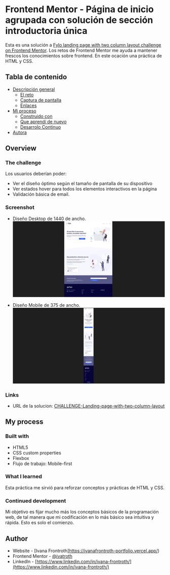 # Frontend Mentor - Página de inicio agrupada con solución de sección introductoria única

Esta es una solución a [Fylo landing page with two column layout challenge on Frontend Mentor](https://www.frontendmentor.io/challenges/fylo-landing-page-with-two-column-layout-5ca5ef041e82137ec91a50f5). Los retos de Frontend Mentor me ayuda a mantener frescos los conocimientos sobre frontend. En este ocación una práctica de HTML y CSS.

## Tabla de contenido

- [Descripción general](#overview)
  - [El reto](#the-challenge)
  - [Captura de pantalla](#screenshot)
  - [Enlaces](#links)
- [Mi proceso](#my-process)
  - [Construido con](#built-with)
  - [Que aprendí de nuevo](#what-i-learned)
  - [Desarrolo Continuo](#continued-development)
- [Autora](#author)

## Overview

### The challenge
Los usuarios deberían poder:

- Ver el diseño óptimo según el tamaño de pantalla de su dispositivo
- Ver estados hover para todos los elementos interactivos en la página
- Validación básica de email.

### Screenshot
- Diseño Desktop de 1440 de ancho.
![](./design/My-desktop-design.jpg)

- Diseño Mobile de 375 de ancho.
![](./design/My-mobile-design.jpg)

### Links

- URL de la solucion: [CHALLENGE-Landing-page-with-two-column-layout](https://ivatroth.github.io/CHALLENGE-Landing-page-with-two-column-layout/)


## My process

### Built with

- HTML5
- CSS custom properties
- Flexbox
- Flujo de trabajo: Mobile-first

### What I learned

Esta práctica me sirvió para reforzar conceptos y prácticas de HTML y CSS. 

### Continued development

Mi objetivo es fijar mucho más los conceptos básicos de la programación web, de tal manera que mi codificación en lo más básico sea intuitiva y rápida. Esto es solo el comienzo.


## Author

- Website - [Ivana Frontroth]https://ivanafrontroth-portfolio.vercel.app/)
- Frontend Mentor - [@ivatroth](https://www.frontendmentor.io/profile/Ivatroth)
- LinkedIn - [https://www.linkedin.com/in/ivana-frontroth/](https://www.linkedin.com/in/ivana-frontroth/)